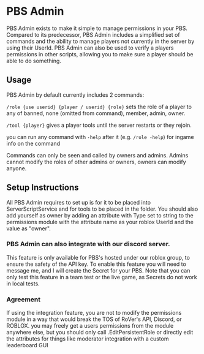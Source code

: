 # PBS Admin
PBS Admin exists to make it simple to manage permissions in your PBS. Compared to its predecessor, PBS Admin includes a simplified set of commands and the ability to manage players not currently in the server by using their UserId. PBS Admin can also be used to verify a players permissions in other scripts, allowing you to make sure a player should be able to do something.

## Usage
PBS Admin by default currently includes 2 commands:

`/role {use userid} {player / userid} {role}`
sets the role of a player to any of banned, none (omitted from command), member, admin, owner.

`/tool {player}`
gives a player tools until the server restarts or they rejoin.

you can run any command with `-help` after it (e.g. `/role -help`) for ingame info on the command

Commands can only be seen and called by owners and admins. Admins cannot modify the roles of other admins or owners, owners can modify anyone.

## Setup Instructions
All PBS Admin requires to set up is for it to be placed into ServerScriptService and for tools to be placed in the folder. You should also add yourself as owner by adding an attribute with Type set to string to the permissions module with the attribute name as your roblox UserId and the value as "owner".

### PBS Admin can also integrate with our discord server.
This feature is only available for PBS's hosted under our roblox group, to ensure the safety of the API key. To enable this feature you will need to message me, and I will create the Secret for your PBS. Note that you can only test this feature in a team test or the live game, as Secrets do not work in local tests.

### Agreement
If using the integration feature, you are not to modify the permissions module in a way that would break the TOS of RoVer's API, Discord, or ROBLOX.
you may freely get a users permissions from the module anywhere else, but you should only call .EditPersistentRole or directly edit the attributes for things like moderator integration with a custom leaderboard GUI